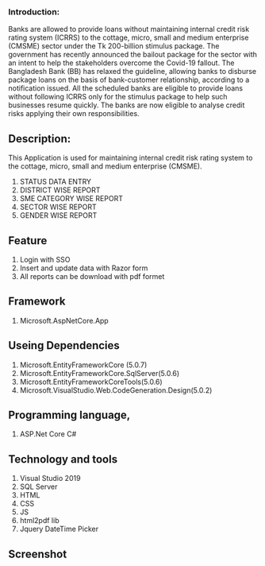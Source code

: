 ### Introduction:
Banks are allowed to provide loans without maintaining internal credit risk rating system (ICRRS) 
to the cottage, micro, small and medium enterprise (CMSME) sector under the Tk 200-billion stimulus package.
The government has recently announced the bailout package for the sector with an intent to help the stakeholders overcome the Covid-19 fallout.
The Bangladesh Bank (BB) has relaxed the guideline, allowing banks to disburse package loans on the basis of bank-customer relationship, according to a notification issued.
All the scheduled banks are eligible to provide loans without following ICRRS only for the stimulus package to help such businesses resume quickly.
The banks are now eligible to analyse credit risks applying their own responsibilities.

## Description:
This Application is used for maintaining internal credit risk rating system to the cottage, micro, small and medium enterprise (CMSME). 

1. STATUS DATA ENTRY 
2. DISTRICT WISE REPORT
3. SME CATEGORY WISE REPORT
4. SECTOR WISE REPORT
5. GENDER WISE REPORT

## Feature
1. Login with SSO
2. Insert and update data with Razor form
3. All reports can be download with pdf formet

## Framework
1. Microsoft.AspNetCore.App

## Useing Dependencies
1. Microsoft.EntityFrameworkCore (5.0.7)
2. Microsoft.EntityFrameworkCore.SqlServer(5.0.6)
3. Microsoft.EntityFrameworkCoreTools(5.0.6)
4. Microsoft.VisualStudio.Web.CodeGeneration.Design(5.0.2)



## Programming language, 
1. ASP.Net Core C#
 
## Technology and tools
1. Visual Studio 2019
2. SQL Server
3. HTML
4. CSS
5. JS
6. html2pdf lib
7. Jquery DateTime Picker

## Screenshot